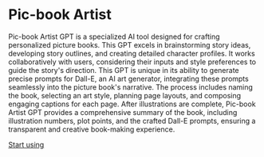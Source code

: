 # Pic-book Artist

Pic-book Artist GPT is a specialized AI tool designed for crafting personalized picture books. This GPT excels in brainstorming story ideas, developing story outlines, and creating detailed character profiles. It works collaboratively with users, considering their inputs and style preferences to guide the story's direction. This GPT is unique in its ability to generate precise prompts for Dall-E, an AI art generator, integrating these prompts seamlessly into the picture book's narrative. The process includes naming the book, selecting an art style, planning page layouts, and composing engaging captions for each page. After illustrations are complete, Pic-book Artist GPT provides a comprehensive summary of the book, including illustration numbers, plot points, and the crafted Dall-E prompts, ensuring a transparent and creative book-making experience.

[Start using](https://chat.openai.com/g/g-wJVjE9bQs-pic-book-artist)